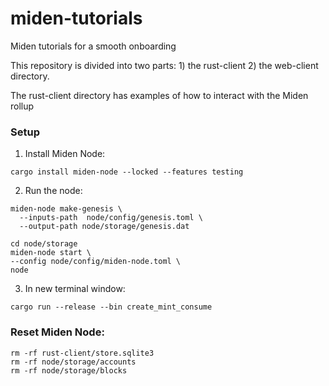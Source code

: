 # miden-tutorials
Miden tutorials for a smooth onboarding

This repository is divided into two parts: 1) the rust-client 2) the web-client directory. 

The rust-client directory has examples of how to interact with the Miden rollup 



### Setup
1)  Install Miden Node:
```
cargo install miden-node --locked --features testing
```

2) Run the node:
```
miden-node make-genesis \
  --inputs-path  node/config/genesis.toml \
  --output-path node/storage/genesis.dat

cd node/storage
miden-node start \
--config node/config/miden-node.toml \
node
```

3) In new terminal window:
```
cargo run --release --bin create_mint_consume 
```

### Reset Miden Node:
```
rm -rf rust-client/store.sqlite3 
rm -rf node/storage/accounts
rm -rf node/storage/blocks
```
